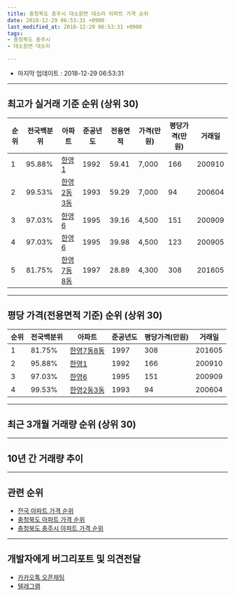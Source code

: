 ```yaml
---
title: 충청북도 충주시 대소원면 대소리 아파트 가격 순위
date: 2018-12-29 06:53:31 +0900
last_modified_at: 2018-12-29 06:53:31 +0900
tags:
- 충청북도 충주시
- 대소원면 대소리

---
```


* 마지막 업데이트 : 2018-12-29 06:53:31

---

## 최고가 실거래 기준 순위 (상위 30)


|순위|전국백분위|아파트|준공년도|전용면적|가격(만원)|평당가격(만원)|거래일|
|---|---|---|---|---|---|---|---|
|1|95.88%|[한영1](https://search.naver.com/search.naver?query=%EC%B6%A9%EC%B2%AD%EB%B6%81%EB%8F%84+%EC%B6%A9%EC%A3%BC%EC%8B%9C+%EB%8C%80%EC%86%8C%EC%9B%90%EB%A9%B4+%EB%8C%80%EC%86%8C%EB%A6%AC+%ED%95%9C%EC%98%811)|1992|59.41|7,000|166|200910|
|2|99.53%|[한영2동3동](https://search.naver.com/search.naver?query=%EC%B6%A9%EC%B2%AD%EB%B6%81%EB%8F%84+%EC%B6%A9%EC%A3%BC%EC%8B%9C+%EB%8C%80%EC%86%8C%EC%9B%90%EB%A9%B4+%EB%8C%80%EC%86%8C%EB%A6%AC+%ED%95%9C%EC%98%812%EB%8F%993%EB%8F%99)|1993|59.29|7,000|94|200604|
|3|97.03%|[한영6](https://search.naver.com/search.naver?query=%EC%B6%A9%EC%B2%AD%EB%B6%81%EB%8F%84+%EC%B6%A9%EC%A3%BC%EC%8B%9C+%EB%8C%80%EC%86%8C%EC%9B%90%EB%A9%B4+%EB%8C%80%EC%86%8C%EB%A6%AC+%ED%95%9C%EC%98%816)|1995|39.16|4,500|151|200909|
|4|97.03%|[한영6](https://search.naver.com/search.naver?query=%EC%B6%A9%EC%B2%AD%EB%B6%81%EB%8F%84+%EC%B6%A9%EC%A3%BC%EC%8B%9C+%EB%8C%80%EC%86%8C%EC%9B%90%EB%A9%B4+%EB%8C%80%EC%86%8C%EB%A6%AC+%ED%95%9C%EC%98%816)|1995|39.98|4,500|123|200905|
|5|81.75%|[한영7동8동](https://search.naver.com/search.naver?query=%EC%B6%A9%EC%B2%AD%EB%B6%81%EB%8F%84+%EC%B6%A9%EC%A3%BC%EC%8B%9C+%EB%8C%80%EC%86%8C%EC%9B%90%EB%A9%B4+%EB%8C%80%EC%86%8C%EB%A6%AC+%ED%95%9C%EC%98%817%EB%8F%998%EB%8F%99)|1997|28.89|4,300|308|201605|


---

## 평당 가격(전용면적 기준) 순위 (상위 30)


|순위|전국백분위|아파트|준공년도|평당가격(만원)|거래일|
|---|---|---|---|---|---|
|1|81.75%|[한영7동8동](https://search.naver.com/search.naver?query=%EC%B6%A9%EC%B2%AD%EB%B6%81%EB%8F%84+%EC%B6%A9%EC%A3%BC%EC%8B%9C+%EB%8C%80%EC%86%8C%EC%9B%90%EB%A9%B4+%EB%8C%80%EC%86%8C%EB%A6%AC+%ED%95%9C%EC%98%817%EB%8F%998%EB%8F%99)|1997|308|201605|
|2|95.88%|[한영1](https://search.naver.com/search.naver?query=%EC%B6%A9%EC%B2%AD%EB%B6%81%EB%8F%84+%EC%B6%A9%EC%A3%BC%EC%8B%9C+%EB%8C%80%EC%86%8C%EC%9B%90%EB%A9%B4+%EB%8C%80%EC%86%8C%EB%A6%AC+%ED%95%9C%EC%98%811)|1992|166|200910|
|3|97.03%|[한영6](https://search.naver.com/search.naver?query=%EC%B6%A9%EC%B2%AD%EB%B6%81%EB%8F%84+%EC%B6%A9%EC%A3%BC%EC%8B%9C+%EB%8C%80%EC%86%8C%EC%9B%90%EB%A9%B4+%EB%8C%80%EC%86%8C%EB%A6%AC+%ED%95%9C%EC%98%816)|1995|151|200909|
|4|99.53%|[한영2동3동](https://search.naver.com/search.naver?query=%EC%B6%A9%EC%B2%AD%EB%B6%81%EB%8F%84+%EC%B6%A9%EC%A3%BC%EC%8B%9C+%EB%8C%80%EC%86%8C%EC%9B%90%EB%A9%B4+%EB%8C%80%EC%86%8C%EB%A6%AC+%ED%95%9C%EC%98%812%EB%8F%993%EB%8F%99)|1993|94|200604|


---

## 최근 3개월 거래량 순위 (상위 30)


<div style="width:100%;">
    <canvas id="deal_count_ranking" height="250"></canvas>
</div>


<script>
new Chart(document.getElementById("deal_count_ranking"), {
    type: 'horizontalBar',
    data: {
        labels: ['한영1', '한영2동3동'],
        datasets: [{
            label: '실거래 수',
            data: [1, 1],
            borderColor: "rgba(255, 0, 128, 1)",
            backgroundColor: "rgba(255, 0, 128, 0.5)",
            fill: false,
        }]
    },
    options: {
        responsive: true,
        title: {
            display: true,
            text: '최근 3개월 거래량 순위'
        },
        tooltips: {
            mode: 'index',
            intersect: false,
            callbacks: {
                title: function(tooltipItems, data) {
                    return "실거래 수:";
                },
                label: function(tooltipItem, data) {
                    return data.labels[tooltipItem.index] + ": " + tooltipItem.xLabel;
                }
            }
        },
        hover: {
            mode: 'nearest',
            intersect: true
        },
        scales: {
            xAxes: [{
                display: true,
                scaleLabel: {
                    display: true,
                    labelString: '실거래 수'
                },
                ticks: {
                    suggestedMin: 0,
                }
            }],
            yAxes: [{
                display: true,
                ticks: {
                    autoSkip: false,
                    callback: function(value, index, values) {
                        if (value.length > 15)
                            return value.substr(0, 13) + "...";
                        else
                            return value;
                    }
                },
                scaleLabel: {
                    display: false,
                }
            }]
        }
    }
});

</script>


---

## 10년 간 거래량 추이


<div style="width:100%;">
    <canvas id="deal_progress" height="250"></canvas>
</div>

<script>
new Chart(document.getElementById("deal_progress"), {
    type: 'line',
    data: {
        labels: ['200812','200901','200902','200903','200904','200905','200906','200907','200908','200909','200910','200911','200912','201001','201002','201003','201004','201005','201006','201007','201008','201009','201010','201011','201012','201101','201102','201103','201104','201105','201106','201107','201108','201109','201110','201111','201112','201201','201202','201203','201204','201205','201206','201207','201208','201209','201210','201211','201212','201301','201302','201303','201304','201305','201306','201307','201308','201309','201310','201311','201312','201401','201402','201403','201404','201405','201406','201407','201408','201409','201410','201411','201412','201501','201502','201503','201504','201505','201506','201507','201508','201509','201510','201511','201512','201601','201602','201603','201604','201605','201606','201607','201608','201609','201610','201611','201612','201701','201702','201703','201704','201705','201706','201707','201708','201709','201710','201711','201712','201801','201802','201803','201804','201805','201806','201807','201808','201809','201810','201811','201812'],
        datasets: [{
            label: '실거래 수',
            pointRadius: 1,
            data: [0, 0, 0, 3, 0, 3, 0, 0, 3, 1, 2, 0, 0, 0, 2, 1, 1, 2, 3, 0, 0, 1, 2, 2, 0, 2, 1, 1, 2, 2, 0, 4, 2, 0, 0, 1, 1, 0, 0, 1, 2, 0, 0, 0, 0, 0, 1, 1, 1, 1, 1, 0, 3, 1, 0, 0, 5, 8, 10, 2, 7, 4, 2, 3, 3, 0, 1, 0, 0, 1, 0, 1, 1, 2, 0, 3, 2, 2, 2, 1, 1, 6, 2, 1, 5, 1, 1, 0, 2, 4, 2, 0, 1, 2, 2, 0, 0, 0, 0, 0, 0, 3, 1, 2, 1, 0, 1, 1, 0, 0, 1, 0, 1, 1, 1, 1, 0, 0, 1, 1, 0],
            borderColor: "rgba(255, 201, 14, 1)",
            backgroundColor: "rgba(255, 201, 14, 0.5)",
            fill: true,
        }]
    },
    options: {
        responsive: true,
        title: {
            display: true,
            text: '10년간 거래량 추이'
        },
        tooltips: {
            mode: 'index',
            intersect: false,
        },
        hover: {
            mode: 'nearest',
            intersect: true
        },
        scales: {
            xAxes: [{
                display: true,
                scaleLabel: {
                    display: true,
                    labelString: '년/월'
                }
            }],
            yAxes: [{
                display: true,
                ticks: {
                    suggestedMin: 0,
                },
                scaleLabel: {
                    display: true,
                    labelString: '실거래 수'
                }
            }]
        }
    }
});

</script>


---

## 관련 순위

- [전국 아파트 가격 순위](https://inasie.github.io/apt-ranking/전국)
- [충청북도 아파트 가격 순위](https://inasie.github.io/apt-ranking/충청북도)
- [충청북도 충주시 아파트 가격 순위](https://inasie.github.io/apt-ranking/충청북도-충주시)


---

## 개발자에게 버그리포트 및 의견전달

- [카카오톡 오픈채팅](https://open.kakao.com/o/gLJUAP4)
- [텔레그램](https://t.me/inasie)

